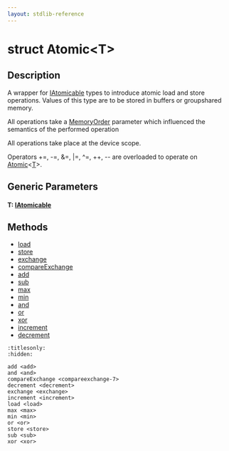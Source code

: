 ```yaml
---
layout: stdlib-reference
---
```


# struct Atomic\<T\>

## Description

A wrapper for <span class='code'><a href="../../../interfaces/iatomicable-01/index.html" class="code_type">IAtomicable</a></span> types to introduce atomic load and store
operations. Values of this type are to be stored in buffers or groupshared
memory.

All operations take a <span class='code'><a href="../../memoryorder-06/index.html" class="code_type">MemoryOrder</a></span> parameter which influenced the
semantics of the performed operation

All operations take place at the device scope.

Operators <span class='code'>+=</span>, <span class='code'>-=</span>, <span class='code'>&amp;=</span>, <span class='code'>|=</span>, <span class='code'>^=</span>, <span class='code'>++</span>, <span class='code'>--</span> are overloaded to
operate on <span class='code'><a href=".html" class="code_type">Atomic</a>&lt;<a href=".html#typeparam-T" class="code_type">T</a>&gt;</span>.


## Generic Parameters

####  <a id="typeparam-T"></a>T: [IAtomicable](../../../interfaces/iatomicable-01/index.html)

## Methods

* [load](../load.html)
* [store](../store.html)
* [exchange](../exchange.html)
* [compareExchange](../compareexchange-7.html)
* [add](../add.html)
* [sub](../sub.html)
* [max](../max.html)
* [min](../min.html)
* [and](../and.html)
* [or](../or.html)
* [xor](../xor.html)
* [increment](../increment.html)
* [decrement](../decrement.html)


```{toctree}
:titlesonly:
:hidden:

add <add>
and <and>
compareExchange <compareexchange-7>
decrement <decrement>
exchange <exchange>
increment <increment>
load <load>
max <max>
min <min>
or <or>
store <store>
sub <sub>
xor <xor>
```
